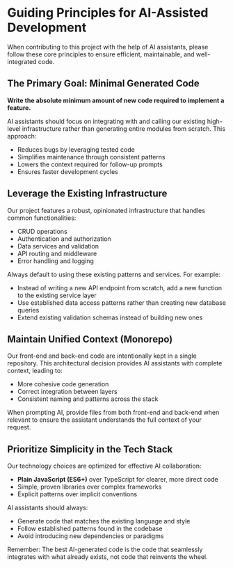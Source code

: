 # Guiding Principles for AI-Assisted Development

When contributing to this project with the help of AI assistants, please follow these core principles to ensure efficient, maintainable, and well-integrated code.

## The Primary Goal: Minimal Generated Code

**Write the absolute minimum amount of new code required to implement a feature.**

AI assistants should focus on integrating with and calling our existing high-level infrastructure rather than generating entire modules from scratch. This approach:
- Reduces bugs by leveraging tested code
- Simplifies maintenance through consistent patterns
- Lowers the context required for follow-up prompts
- Ensures faster development cycles

## Leverage the Existing Infrastructure

Our project features a robust, opinionated infrastructure that handles common functionalities:
- CRUD operations
- Authentication and authorization
- Data services and validation
- API routing and middleware
- Error handling and logging

Always default to using these existing patterns and services. For example:
- Instead of writing a new API endpoint from scratch, add a new function to the existing service layer
- Use established data access patterns rather than creating new database queries
- Extend existing validation schemas instead of building new ones

## Maintain Unified Context (Monorepo)

Our front-end and back-end code are intentionally kept in a single repository. This architectural decision provides AI assistants with complete context, leading to:
- More cohesive code generation
- Correct integration between layers
- Consistent naming and patterns across the stack

When prompting AI, provide files from both front-end and back-end when relevant to ensure the assistant understands the full context of your request.

## Prioritize Simplicity in the Tech Stack

Our technology choices are optimized for effective AI collaboration:
- **Plain JavaScript (ES6+)** over TypeScript for clearer, more direct code
- Simple, proven libraries over complex frameworks
- Explicit patterns over implicit conventions

AI assistants should always:
- Generate code that matches the existing language and style
- Follow established patterns found in the codebase
- Avoid introducing new dependencies or paradigms

Remember: The best AI-generated code is the code that seamlessly integrates with what already exists, not code that reinvents the wheel.